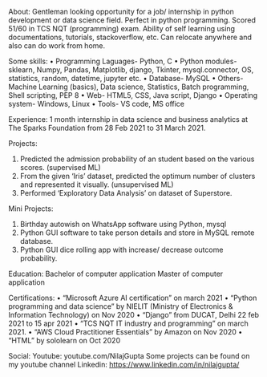About:
Gentleman looking opportunity for a job/ internship in python development or data science field. Perfect in python programming. Scored 51/60 in TCS NQT (programming) exam. Ability of self learning using documentations, tutorials, stackoverflow, etc. Can relocate anywhere and also can do work from home.

Some skills:
•	Programming Laguages- Python, C
•	Python modules- sklearn, Numpy, Pandas, Matplotlib, django, Tkinter,  mysql.connector, OS, statistics, random, datetime, jupyter etc.
•	Database- MySQL
•	Others- Machine Learning (basics), Data science, Statistics, Batch programming, Shell scripting, PEP 8
•	Web- HTML5, CSS, Java script, Django
•	Operating system- Windows, Linux
•	Tools- VS code, MS office

Experience:
1 month internship in data science and business analytics at The Sparks Foundation from 28 Feb 2021 to 31 March 2021. 

Projects:
1. Predicted the admission probability of an student based on the various scores. (supervised ML)
2. From the given ‘Iris’ dataset, predicted the optimum number of clusters and represented it visually. (unsupervised ML)
3. Performed ‘Exploratory Data Analysis’ on dataset of Superstore.

Mini Projects:
1. Birthday autowish on WhatsApp software using Python, mysql
2. Python GUI software to take person details and store in MySQL remote database.
3. Python GUI dice rolling app with increase/ decrease outcome probability.

Education:
Bachelor of computer application
Master of computer application

Certifications:
•	“Microsoft Azure AI certification” on march 2021
•	“Python programming and data science” by NIELIT (Ministry of Electronics & Information Technology) on Nov 2020
•	“Django” from DUCAT, Delhi 22 feb 2021 to 15 apr 2021
•	“TCS NQT IT industry and programming” on march 2021.
•	“AWS Cloud Practitioner Essentials” by Amazon on Nov 2020
•	“HTML” by sololearn on Oct 2020 

Social:
Youtube:
youtube.com/NilajGupta
Some projects can be found on my youtube channel
Linkedin:
https://www.linkedin.com/in/nilajgupta/
<!---
guptanilaj/guptanilaj is a ✨ special ✨ repository because its `README.md` (this file) appears on your GitHub profile.
You can click the Preview link to take a look at your changes.
--->
